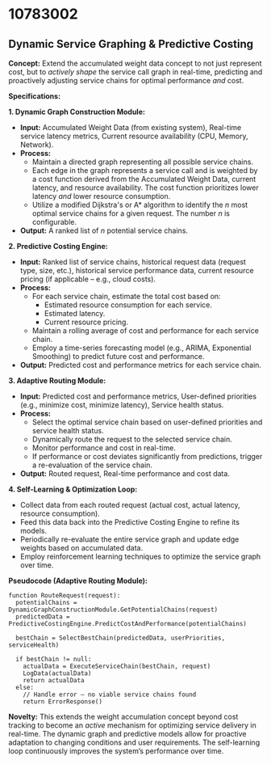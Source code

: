 # 10783002

## Dynamic Service Graphing & Predictive Costing

**Concept:** Extend the accumulated weight data concept to not just represent cost, but to *actively shape* the service call graph in real-time, predicting and proactively adjusting service chains for optimal performance *and* cost.

**Specifications:**

**1. Dynamic Graph Construction Module:**

*   **Input:** Accumulated Weight Data (from existing system), Real-time service latency metrics, Current resource availability (CPU, Memory, Network).
*   **Process:**
    *   Maintain a directed graph representing all possible service chains.
    *   Each edge in the graph represents a service call and is weighted by a cost function derived from the Accumulated Weight Data, current latency, and resource availability. The cost function prioritizes lower latency *and* lower resource consumption.
    *   Utilize a modified Dijkstra's or A* algorithm to identify the *n* most optimal service chains for a given request. The number *n* is configurable.
*   **Output:** A ranked list of *n* potential service chains.

**2. Predictive Costing Engine:**

*   **Input:** Ranked list of service chains, historical request data (request type, size, etc.), historical service performance data, current resource pricing (if applicable – e.g., cloud costs).
*   **Process:**
    *   For each service chain, estimate the total cost based on:
        *   Estimated resource consumption for each service.
        *   Estimated latency.
        *   Current resource pricing.
    *   Maintain a rolling average of cost and performance for each service chain.
    *   Employ a time-series forecasting model (e.g., ARIMA, Exponential Smoothing) to predict future cost and performance.
*   **Output:** Predicted cost and performance metrics for each service chain.

**3. Adaptive Routing Module:**

*   **Input:** Predicted cost and performance metrics, User-defined priorities (e.g., minimize cost, minimize latency), Service health status.
*   **Process:**
    *   Select the optimal service chain based on user-defined priorities and service health status.
    *   Dynamically route the request to the selected service chain.
    *   Monitor performance and cost in real-time.
    *   If performance or cost deviates significantly from predictions, trigger a re-evaluation of the service chain.
*   **Output:** Routed request, Real-time performance and cost data.

**4. Self-Learning & Optimization Loop:**

*   Collect data from each routed request (actual cost, actual latency, resource consumption).
*   Feed this data back into the Predictive Costing Engine to refine its models.
*   Periodically re-evaluate the entire service graph and update edge weights based on accumulated data.
*   Employ reinforcement learning techniques to optimize the service graph over time.

**Pseudocode (Adaptive Routing Module):**

```
function RouteRequest(request):
  potentialChains = DynamicGraphConstructionModule.GetPotentialChains(request)
  predictedData = PredictiveCostingEngine.PredictCostAndPerformance(potentialChains)

  bestChain = SelectBestChain(predictedData, userPriorities, serviceHealth)

  if bestChain != null:
    actualData = ExecuteServiceChain(bestChain, request)
    LogData(actualData)
    return actualData
  else:
    // Handle error – no viable service chains found
    return ErrorResponse()
```

**Novelty:** This extends the weight accumulation concept beyond cost tracking to become an *active* mechanism for optimizing service delivery in real-time. The dynamic graph and predictive models allow for proactive adaptation to changing conditions and user requirements. The self-learning loop continuously improves the system’s performance over time.